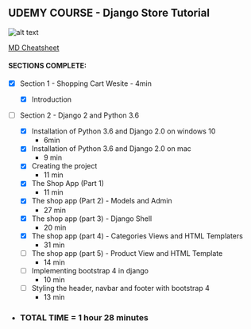## UDEMY COURSE - Django Store Tutorial
![alt text](https://about.udemy.com/wp-content/uploads/2016/07/about-default.png "Logo Title Text 1")

[MD Cheatsheet](https://github.com/adam-p/markdown-here/wiki/Markdown-Cheatsheet)


#### SECTIONS COMPLETE:

- [x] Section 1 - Shopping Cart Wesite - 4min

    - [x] Introduction

- [ ] Section 2 - Django 2 and Python 3.6

    - [x] Installation of Python 3.6 and Django 2.0 on windows 10
        - 6min
    - [x] Installation of Python 3.6 and Django 2.0 on mac
        - 9 min
    - [x] Creating the project
        - 11 min
    - [x] The Shop App (Part 1)
        - 11 min
    - [x] The shop app (Part 2) - Models and Admin
        - 27 min
    - [x] The shop app (part 3) - Django Shell
        - 20 min
    - [x] The shop app (part 4) - Categories Views and HTML Templaters
        - 31 min
    - [ ] The shop app (part 5) - Product View and HTML Template
        - 14 min
    - [ ] Implementing bootstrap 4 in django
        - 10 min
    - [ ] Styling the header, navbar and footer with bootstrap 4
        - 13 min    
        
* ### TOTAL TIME = 1 hour 28 minutes